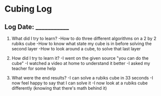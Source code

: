 # Cubing Log

## Log Date: ___________
1. What did I try to learn?
-How to do three different algorithms on a 2 by 2 rubiks cube
-How to know what state my cube is in before solving the second layer
-How to look around a cube, to solve that last layer

2. How did I try to learn it?
-I went on the given source "you can do the cube"
-I watched a video at home to understand it better
-I asked my teacher for some help

3. What were the end results?
-I can solve a rubiks cube in 33 seconds
-I now feel happy to say that I can solve it
-I now look at a rubiks cube differently (knowing that there's math behind it)
